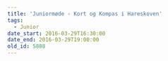 ```yaml
---
title: 'Juniormøde - Kort og Kompas i Hareskoven'
tags:
  - Junior
date_start: 2016-03-29T16:30:00
date_end: 2016-03-29T19:00:00
old_id: 5888
---
```

